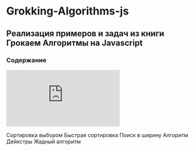 # Grokking-Algorithms-js

## Реализация примеров и задач из книги Грокаем Алгоритмы на Javascript

### Содержание
![Бинарный поиск](https://github.com/Oleeesya/Grokking-Algorithms-js/blob/main/binary_search.js)

Сортировка выбором
Быстрая сортировка
Поиск в ширину
Алгоритм Дейкстры
Жадный алгоритм
